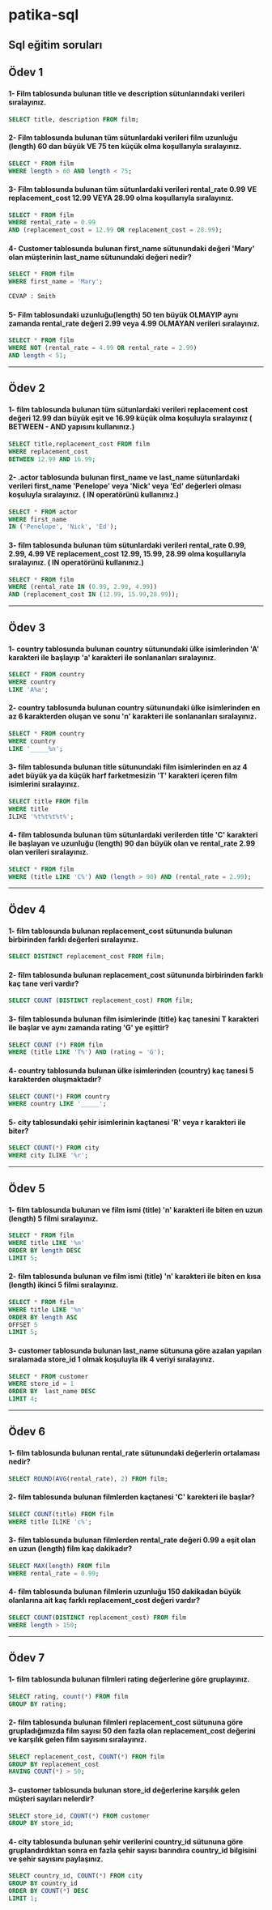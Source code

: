 # patika-sql

Sql eğitim soruları
---

## <p> Ödev 1 </p> 
#### 1- Film tablosunda bulunan title ve description sütunlarındaki verileri sıralayınız.
~~~sql
SELECT title, description FROM film;
~~~  
  
#### 2- Film tablosunda bulunan tüm sütunlardaki verileri film uzunluğu (length) 60 dan büyük VE 75 ten küçük olma koşullarıyla sıralayınız.
~~~sql
SELECT * FROM film
WHERE length > 60 AND length < 75;
~~~

#### 3- Film tablosunda bulunan tüm sütunlardaki verileri rental_rate 0.99 VE replacement_cost 12.99 VEYA 28.99 olma koşullarıyla sıralayınız.
~~~sql
SELECT * FROM film
WHERE rental_rate = 0.99 
AND (replacement_cost = 12.99 OR replacement_cost = 28.99);
~~~

#### 4- Customer tablosunda bulunan first_name sütunundaki değeri 'Mary' olan müşterinin last_name sütunundaki değeri nedir?
~~~sql
SELECT * FROM film
WHERE first_name = 'Mary';

CEVAP : Smith
~~~

#### 5- Film tablosundaki uzunluğu(length) 50 ten büyük OLMAYIP aynı zamanda rental_rate değeri 2.99 veya 4.99 OLMAYAN verileri sıralayınız.
~~~sql
SELECT * FROM film
WHERE NOT (rental_rate = 4.99 OR rental_rate = 2.99) 
AND length < 51;
~~~

---

## <p> Ödev 2 </p> 
#### 1- film tablosunda bulunan tüm sütunlardaki verileri replacement cost değeri 12.99 dan büyük eşit ve 16.99 küçük olma koşuluyla sıralayınız ( BETWEEN - AND yapısını kullanınız.)
~~~sql
SELECT title,replacement_cost FROM film
WHERE replacement_cost
BETWEEN 12.99 AND 16.99;
~~~


#### 2- .actor tablosunda bulunan first_name ve last_name sütunlardaki verileri first_name 'Penelope' veya 'Nick' veya 'Ed' değerleri olması koşuluyla sıralayınız. ( IN operatörünü kullanınız.)
~~~sql
SELECT * FROM actor
WHERE first_name 
IN ('Penelope', 'Nick', 'Ed');
~~~

#### 3- film tablosunda bulunan tüm sütunlardaki verileri rental_rate 0.99, 2.99, 4.99 VE replacement_cost 12.99, 					15.99, 28.99 olma koşullarıyla sıralayınız. ( IN operatörünü kullanınız.)
~~~sql
SELECT * FROM film
WHERE (rental_rate IN (0.99, 2.99, 4.99)) 
AND (replacement_cost IN (12.99, 15.99,28.99));
~~~
---
## <p> Ödev 3 </p> 
#### 1- country tablosunda bulunan country sütunundaki ülke isimlerinden 'A' karakteri ile başlayıp 'a' karakteri ile sonlananları sıralayınız.
~~~sql
SELECT * FROM country
WHERE country 
LIKE 'A%a';
~~~
#### 2- country tablosunda bulunan country sütunundaki ülke isimlerinden en az 6 karakterden oluşan ve sonu 'n' karakteri ile sonlananları sıralayınız.
~~~sql
SELECT * FROM country
WHERE country 
LIKE '_____%n';
~~~
#### 3- film tablosunda bulunan title sütunundaki film isimlerinden en az 4 adet büyük ya da küçük harf farketmesizin 'T' karakteri içeren film isimlerini sıralayınız.
~~~sql
SELECT title FROM film
WHERE title 
ILIKE '%t%t%t%t%';

~~~
#### 4- film tablosunda bulunan tüm sütunlardaki verilerden title 'C' karakteri ile başlayan ve uzunluğu (length) 90 dan büyük olan ve rental_rate 2.99 olan verileri sıralayınız.
~~~sql
SELECT * FROM film
WHERE (title LIKE 'C%') AND (length > 90) AND (rental_rate = 2.99);
~~~
---

## <p> Ödev 4 </p> 
#### 1- film tablosunda bulunan replacement_cost sütununda bulunan birbirinden farklı değerleri sıralayınız.
~~~sql
SELECT DISTINCT replacement_cost FROM film;
~~~  
  
#### 2- film tablosunda bulunan replacement_cost sütununda birbirinden farklı kaç tane veri vardır?
~~~sql
SELECT COUNT (DISTINCT replacement_cost) FROM film;
~~~

#### 3- film tablosunda bulunan film isimlerinde (title) kaç tanesini T karakteri ile başlar ve aynı zamanda rating 'G' ye eşittir?
~~~sql
SELECT COUNT (*) FROM film
WHERE (title LIKE 'T%') AND (rating = 'G');
~~~

#### 4- country tablosunda bulunan ülke isimlerinden (country) kaç tanesi 5 karakterden oluşmaktadır?
~~~sql
SELECT COUNT(*) FROM country
WHERE country LIKE '_____';
~~~

#### 5- city tablosundaki şehir isimlerinin kaçtanesi 'R' veya r karakteri ile biter?
~~~sql
SELECT COUNT(*) FROM city
WHERE city ILIKE '%r';
~~~

---
## <p> Ödev 5 </p> 
#### 1- film tablosunda bulunan ve film ismi (title) 'n' karakteri ile biten en uzun (length) 5 filmi sıralayınız.
~~~sql
SELECT * FROM film
WHERE title LIKE '%n'
ORDER BY length DESC
LIMIT 5;
~~~
#### 2- film tablosunda bulunan ve film ismi (title) 'n' karakteri ile biten en kısa (length) ikinci 5 filmi sıralayınız.
~~~sql
SELECT * FROM film
WHERE title LIKE '%n'
ORDER BY length ASC
OFFSET 5
LIMIT 5;
~~~
#### 3- customer tablosunda bulunan last_name sütununa göre azalan yapılan sıralamada store_id 1 olmak koşuluyla ilk 4 veriyi sıralayınız.
~~~sql
SELECT * FROM customer
WHERE store_id = 1 
ORDER BY  last_name DESC
LIMIT 4;
~~~
---

## <p> Ödev 6 </p> 
#### 1- film tablosunda bulunan rental_rate sütunundaki değerlerin ortalaması nedir?
~~~sql
SELECT ROUND(AVG(rental_rate), 2) FROM film;
~~~  
  
#### 2- film tablosunda bulunan filmlerden kaçtanesi 'C' karekteri ile başlar?
~~~sql
SELECT COUNT(title) FROM film
WHERE title ILIKE 'c%';
~~~

#### 3- film tablosunda bulunan filmlerden rental_rate değeri 0.99 a eşit olan en uzun (length) film kaç dakikadır?
~~~sql
SELECT MAX(length) FROM film
WHERE rental_rate = 0.99;
~~~

#### 4- film tablosunda bulunan filmlerin uzunluğu 150 dakikadan büyük olanlarına ait kaç farklı replacement_cost değeri vardır?
~~~sql
SELECT COUNT(DISTINCT replacement_cost) FROM film
WHERE length > 150;
~~~

---
## <p> Ödev 7 </p> 
#### 1- film tablosunda bulunan filmleri rating değerlerine göre gruplayınız.
~~~sql
SELECT rating, count(*) FROM film
GROUP BY rating;
~~~  
  
#### 2- film tablosunda bulunan filmleri replacement_cost sütununa göre grupladığımızda film sayısı 50 den fazla olan replacement_cost değerini ve karşılık gelen film sayısını sıralayınız.
~~~sql
SELECT replacement_cost, COUNT(*) FROM film
GROUP BY replacement_cost
HAVING COUNT(*) > 50;
~~~

#### 3- customer tablosunda bulunan store_id değerlerine karşılık gelen müşteri sayıları nelerdir?
~~~sql
SELECT store_id, COUNT(*) FROM customer
GROUP BY store_id;
~~~

#### 4- city tablosunda bulunan şehir verilerini country_id sütununa göre gruplandırdıktan sonra en fazla şehir sayısı barındıra country_id bilgisini ve şehir sayısını paylaşınız.
~~~sql
SELECT country_id, COUNT(*) FROM city
GROUP BY country_id
ORDER BY COUNT(*) DESC
LIMIT 1;
~~~
